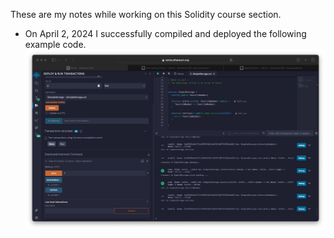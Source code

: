 These are my notes while working on this Solidity course section.

- On April 2, 2024 I successfully compiled and deployed the following example code.
![alt text](image.png)